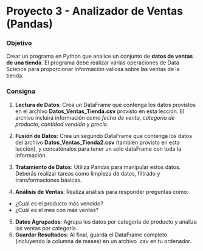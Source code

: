 # Proyecto 3 - Analizador de Ventas (Pandas)

### Objetivo
Crear un programa en Python que analice un conjunto de **datos de ventas de una tienda**. El programa debe realizar varias operaciones de Data Science para proporcionar información valiosa sobre las ventas de la tienda.

### Consigna

1. **Lectura de Datos**: Crea un DataFrame que contenga los datos provistos en el archivo **Datos_Ventas_Tienda.csv** provisto en esta lección. El archivo incluirá información como *fecha de venta*, *categoría de producto*, *cantidad vendida* y *precio*.
2. **Fusión de Datos**: Crea un segundo DataFrame que contenga los datos del archivo **Datos_Ventas_Tienda2.csv** (también provisto en esta lección), y concaténalos para tener un solo dataFrame con toda la información.

3. **Tratamiento de Datos**: Utiliza Pandas para manipular estos datos. Deberás realizar tareas como limpieza de datos, filtrado y  transformaciones básicas.
4. **Análisis de Ventas**: Realiza análisis para responder preguntas como:
- ¿Cuál es el producto más vendido?
- ¿Cuál es el mes con más ventas?
5. **Datos Agrupados**: Agrupa los datos por categoría de producto y analiza las ventas por categoría.
6. **Guardar Resultados**: Al final, guarda el DataFrame completo (incluyendo la columna de meses) en un archivo .csv en tu ordenador.